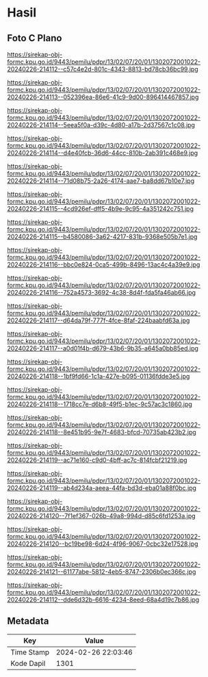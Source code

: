 # Hasil

## Foto C Plano

https://sirekap-obj-formc.kpu.go.id/9443/pemilu/pdpr/13/02/07/20/01/1302072001022-20240226-214112--c57c4e2d-801c-4343-8813-bd78cb36bc99.jpg

https://sirekap-obj-formc.kpu.go.id/9443/pemilu/pdpr/13/02/07/20/01/1302072001022-20240226-214113--052396ea-86e6-41c9-9d00-896414467857.jpg

https://sirekap-obj-formc.kpu.go.id/9443/pemilu/pdpr/13/02/07/20/01/1302072001022-20240226-214114--5eea5f0a-d39c-4d80-a17b-2d37567c1c08.jpg

https://sirekap-obj-formc.kpu.go.id/9443/pemilu/pdpr/13/02/07/20/01/1302072001022-20240226-214114--d4e40fcb-36d6-44cc-810b-2ab391c468e9.jpg

https://sirekap-obj-formc.kpu.go.id/9443/pemilu/pdpr/13/02/07/20/01/1302072001022-20240226-214114--71d08b75-2a26-4174-aae7-ba8dd67b10e7.jpg

https://sirekap-obj-formc.kpu.go.id/9443/pemilu/pdpr/13/02/07/20/01/1302072001022-20240226-214115--4cd926ef-dff5-4b9e-9c95-4a351242c751.jpg

https://sirekap-obj-formc.kpu.go.id/9443/pemilu/pdpr/13/02/07/20/01/1302072001022-20240226-214115--b4580086-3a62-4217-831b-9368e505b7e1.jpg

https://sirekap-obj-formc.kpu.go.id/9443/pemilu/pdpr/13/02/07/20/01/1302072001022-20240226-214116--bbc0e824-0ca5-499b-8496-13ac4c4a39e9.jpg

https://sirekap-obj-formc.kpu.go.id/9443/pemilu/pdpr/13/02/07/20/01/1302072001022-20240226-214116--752a4573-3692-4c38-8d4f-fda5fa46ab66.jpg

https://sirekap-obj-formc.kpu.go.id/9443/pemilu/pdpr/13/02/07/20/01/1302072001022-20240226-214117--d64da79f-777f-4fce-8faf-224baabfd63a.jpg

https://sirekap-obj-formc.kpu.go.id/9443/pemilu/pdpr/13/02/07/20/01/1302072001022-20240226-214117--a0d01f4b-d679-43b6-9b35-a645a0bb85ed.jpg

https://sirekap-obj-formc.kpu.go.id/9443/pemilu/pdpr/13/02/07/20/01/1302072001022-20240226-214118--1bf9fd66-1c1a-427e-b095-01136fdde3e5.jpg

https://sirekap-obj-formc.kpu.go.id/9443/pemilu/pdpr/13/02/07/20/01/1302072001022-20240226-214118--1718cc7e-d6b8-49f5-b1ec-9c57ac3c1860.jpg

https://sirekap-obj-formc.kpu.go.id/9443/pemilu/pdpr/13/02/07/20/01/1302072001022-20240226-214118--8e451b95-9e7f-4683-bfcd-70735ab423b2.jpg

https://sirekap-obj-formc.kpu.go.id/9443/pemilu/pdpr/13/02/07/20/01/1302072001022-20240226-214119--ac71e160-c9d0-4bff-ac7c-814fcbf21219.jpg

https://sirekap-obj-formc.kpu.go.id/9443/pemilu/pdpr/13/02/07/20/01/1302072001022-20240226-214119--ab4d234a-aeea-44fa-bd3d-eba01a88f0bc.jpg

https://sirekap-obj-formc.kpu.go.id/9443/pemilu/pdpr/13/02/07/20/01/1302072001022-20240226-214120--7f1ef367-026b-49a8-994d-d85c6fd1253a.jpg

https://sirekap-obj-formc.kpu.go.id/9443/pemilu/pdpr/13/02/07/20/01/1302072001022-20240226-214120--bc19be98-6d24-4f96-9067-0cbc32e17528.jpg

https://sirekap-obj-formc.kpu.go.id/9443/pemilu/pdpr/13/02/07/20/01/1302072001022-20240226-214121--61177abe-5812-4eb5-8747-2306b0ec366c.jpg

https://sirekap-obj-formc.kpu.go.id/9443/pemilu/pdpr/13/02/07/20/01/1302072001022-20240226-214112--dde6d32b-6616-4234-8eed-68a4d19c7b86.jpg


## Metadata

| Key        | Value               |
| ---------- | ------------------- |
| Time Stamp | 2024-02-26 22:03:46 |
| Kode Dapil | 1301                |



